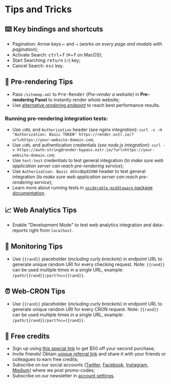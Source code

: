 # Tips and Tricks

## ⌨️ Key bindings and shortcuts

- Pagination: Arrow keys <kbd>←</kbd> and <kbd>→</kbd> (*works on every page and modals with pagination*);
- Activate Search: <kbd>ctrl</kbd>+<kbd>f</kbd> (<kbd>⌘</kbd>+<kbd>f</kbd> on MacOS);
- Start Searching: <kbd>return</kbd> (<kbd>⏎</kbd>) key;
- Cancel Search: <kbd>esc</kbd> key.

## 🤖 Pre-rendering Tips

- Pass `/sitemap.xml` to <kbd>Pre-Render</kbd> (*Pre-render a website*) in __Pre-rendering Panel__ to instantly render whole website;
- Use [alternative *rendering endpoint*](https://github.com/veliovgroup/ostrio/blob/master/docs/prerendering/rendering-endpoints.md) to reach best performance results.

### Running pre-rendering integration tests:

- Use `cURL` and `Authorization` header (*see nginx integration*): `curl -v -H "Authorization: Basic TOKEN" https://render.ostr.io/?url=https://your-website-domain.com`;
- Use `cURL` and authentication credentials (*see node.js integration*): `curl -v https://auth:string@render-bypass.ostr.io/?url=https://your-website-domain.com`;
- Use `test:test` credentials to test general integration (*to make sure web application server can reach pre-rendering service*);
- Use `Authorization: Basic dGVzdDp0ZXN0` header to test general integration (*to make sure web application server can reach pre-rendering service*);
- Learn more about running tests in [`spiderable-middleware` package documentation](https://github.com/veliovgroup/spiderable-middleware#running-tests).

## 📈 Web Analytics Tips

- Enable "Development Mode" to test web analytics integration and data-reports right from `localhost`.

## 🔭 Monitoring Tips

- Use `{{rand}}` placeholder (*including curly brackets*) in endpoint URL to generate unique random URI for every checking request. Note: `{{rand}}` can be used multiple times in a single URL, example: `/path/{{rand}}/part?nc={{rand}}`.

## ⏰ Web-CRON Tips

- Use `{{rand}}` placeholder (*including curly brackets*) in endpoint URL to generate unique random URI for every CRON request. Note: `{{rand}}` can be used multiple times in a single URL, example: `/path/{{rand}}/part?nc={{rand}}`.

## 🤑 Free credits

- Sign up using [this special link](https://ostr.io/signup/gCZWjiBScePWrnnDr) to get $50 off your second purchase;
- Invite friends! Obtain [unique referral link](https://ostr.io/account#ref) and share it with your friends or colleagues to earn free credits;
- Subscribe on our social accounts ([Twitter](https://twitter.com/ostrio_service), [Facebook](https://www.facebook.com/ostrio.service), [Instagram](https://www.instagram.com/ostr.io/), [Medium](https://medium.com/@ostr.io)) where we post promo-codes;
- Subscribe on our newsletter in [account settings](https://ostr.io/account).
